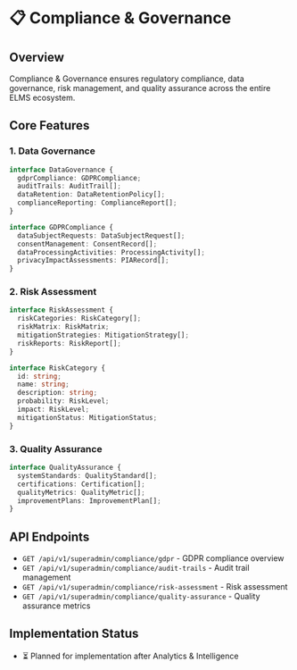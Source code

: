# 📋 Compliance & Governance

## Overview

Compliance & Governance ensures regulatory compliance, data governance, risk management, and quality assurance across the entire ELMS ecosystem.

## Core Features

### 1. Data Governance

```typescript
interface DataGovernance {
  gdprCompliance: GDPRCompliance;
  auditTrails: AuditTrail[];
  dataRetention: DataRetentionPolicy[];
  complianceReporting: ComplianceReport[];
}

interface GDPRCompliance {
  dataSubjectRequests: DataSubjectRequest[];
  consentManagement: ConsentRecord[];
  dataProcessingActivities: ProcessingActivity[];
  privacyImpactAssessments: PIARecord[];
}
```

### 2. Risk Assessment

```typescript
interface RiskAssessment {
  riskCategories: RiskCategory[];
  riskMatrix: RiskMatrix;
  mitigationStrategies: MitigationStrategy[];
  riskReports: RiskReport[];
}

interface RiskCategory {
  id: string;
  name: string;
  description: string;
  probability: RiskLevel;
  impact: RiskLevel;
  mitigationStatus: MitigationStatus;
}
```

### 3. Quality Assurance

```typescript
interface QualityAssurance {
  systemStandards: QualityStandard[];
  certifications: Certification[];
  qualityMetrics: QualityMetric[];
  improvementPlans: ImprovementPlan[];
}
```

## API Endpoints

- `GET /api/v1/superadmin/compliance/gdpr` - GDPR compliance overview
- `GET /api/v1/superadmin/compliance/audit-trails` - Audit trail management
- `GET /api/v1/superadmin/compliance/risk-assessment` - Risk assessment
- `GET /api/v1/superadmin/compliance/quality-assurance` - Quality assurance metrics

## Implementation Status

- ⏳ Planned for implementation after Analytics & Intelligence
